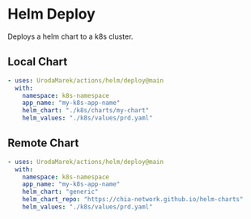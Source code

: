 # Helm Deploy

Deploys a helm chart to a k8s cluster.

## Local Chart

```yaml
- uses: UrodaMarek/actions/helm/deploy@main
  with:
    namespace: k8s-namespace
    app_name: "my-k8s-app-name"
    helm_chart: "./k8s/charts/my-chart"
    helm_values: "./k8s/values/prd.yaml"
```

## Remote Chart

```yaml
- uses: UrodaMarek/actions/helm/deploy@main
  with:
    namespace: k8s-namespace
    app_name: "my-k8s-app-name"
    helm_chart: "generic"
    helm_chart_repo: "https://chia-network.github.io/helm-charts"
    helm_values: "./k8s/values/prd.yaml"
```
